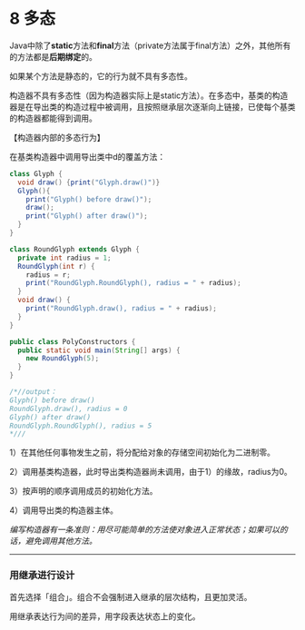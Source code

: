 # 8 多态

Java中除了**static**方法和**final**方法（private方法属于final方法）之外，其他所有的方法都是**后期绑定**的。

如果某个方法是静态的，它的行为就不具有多态性。

构造器不具有多态性（因为构造器实际上是static方法）。在多态中，基类的构造器是在导出类的构造过程中被调用，且按照继承层次逐渐向上链接，已使每个基类的构造器都能得到调用。



【构造器内部的多态行为】

在基类构造器中调用导出类中d的覆盖方法：

```java
class Glyph {
  void draw() {print("Glyph.draw()")}
  Glyph(){
    print("Glyph() before draw()");
    draw();
    print("Glyph() after draw()");
  }
}

class RoundGlyph extends Glyph {
  private int radius = 1;
  RoundGlyph(int r) {
    radius = r;
    print("RoundGlyph.RoundGlyph(), radius = " + radius);
  }
  void draw() {
    print("RoundGlyph.draw(), radius = " + radius);
  }
}

public class PolyConstructors {
  public static void main(String[] args) {
    new RoundGlyph(5);
  }
}

/*//output：
Glyph() before draw()
RoundGlyph.draw(), radius = 0
Glyph() after draw()
RoundGlyph.RoundGlyph(), radius = 5
*///
```



1）在其他任何事物发生之前，将分配给对象的存储空间初始化为二进制零。

2）调用基类构造器，此时导出类构造器尚未调用，由于1）的缘故，radius为0。

3）按声明的顺序调用成员的初始化方法。

4）调用导出类的构造器主体。



*编写构造器有一条准则：用尽可能简单的方法使对象进入正常状态；如果可以的话，避免调用其他方法。*



---



### 用继承进行设计

首先选择「组合」。组合不会强制进入继承的层次结构，且更加灵活。



用继承表达行为间的差异，用字段表达状态上的变化。
